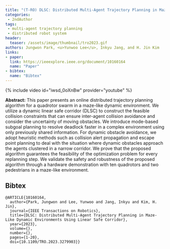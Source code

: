 ```yaml
---
title: "(T-RO) DLSC: Distributed Multi-Agent Trajectory Planning in Maze-like Dynamic Environments using Linear Safe Corridor"
categories:
 - 2ndAuthor
tags:
 - multi-agent trajectory planning
 - distributed robot system
header:
  teaser: /assets/image/thumbnail/tro2023.gif
authors: Jungwon Park, <u>Yunwoo Lee</u>, Inkyu Jang, and H. Jin Kim
links:
- paper:
  link: https://ieeexplore.ieee.org/document/10160164
  name: "Paper"
- bibtex:
  name: "Bibtex"
---
```

{% include video id="iwsd_0oXnBw" provider="youtube" %}

**Abstract:** This paper presents an online distributed trajectory planning algorithm for a quadrotor swarm in a maze-like dynamic environment. We utilize a dynamic linear safe corridor (DLSC) to construct the feasible collision constraints that can ensure inter-agent collision avoidance and consider the uncertainty of moving obstacles. We introduce mode-based subgoal planning to resolve deadlock faster in a complex environment using only previously shared information. For dynamic obstacle avoidance, we adopt heuristic methods such as collision alert propagation and escape point planning to deal with the situation where dynamic obstacles approach the agents clustered in a narrow corridor. We prove that the proposed algorithm guarantees the feasibility of the optimization problem for every replanning step. We validate the safety and robustness of the proposed algorithm through a hardware demonstration with ten quadrotors and two pedestrians in a maze-like environment.

## Bibtex <a id="bibtex"></a>
```
@ARTICLE{10160164,
  author={Park, Jungwon and Lee, Yunwoo and Jang, Inkyu and Kim, H. Jin},
  journal={IEEE Transactions on Robotics}, 
  title={DLSC: Distributed Multi-Agent Trajectory Planning in Maze-Like Dynamic Environments Using Linear Safe Corridor}, 
  year={2023},
  volume={},
  number={},
  pages={1-20},
  doi={10.1109/TRO.2023.3279903}}
```